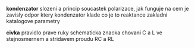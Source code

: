 **kondenzator**
slozeni a princip soucastek
polarizace, jak funguje
na cem je zavisly odpor ktery kondenzator klade
co je to reaktance
zakladni katalogove parametry

**civka**
pravidlo prave ruky
schematicka znacka
chovani C a L ve stejnosmernem a stridavem proudu
RC a RL